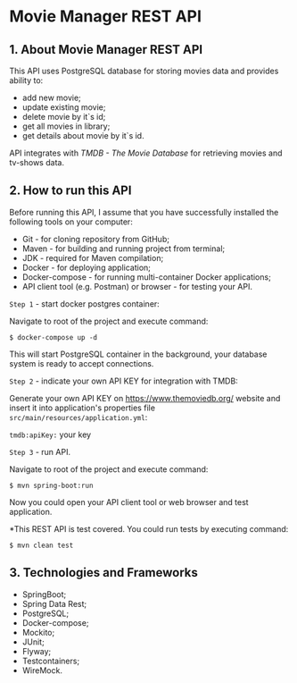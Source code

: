 # Movie Manager REST API

## 1. About Movie Manager REST API
This API uses PostgreSQL database for storing movies data and provides ability to:
- add new movie;
- update existing movie;
- delete movie by it`s id;
- get all movies in library;
- get details about movie by it`s id.

API integrates with _TMDB - The Movie Database_ for retrieving movies and tv-shows data.

## 2. How to run this API
Before running this API, I assume that you have successfully installed the following tools on your computer:
- Git - for cloning repository from GitHub;
- Maven - for building and running project from terminal;
- JDK - required for Maven compilation;
- Docker - for deploying application;
- Docker-compose - for running multi-container Docker applications;
- API client tool (e.g. Postman) or browser - for testing your API.

`Step 1` - start docker postgres container:

Navigate to root of the project and execute command:

    $ docker-compose up -d

This will start PostgreSQL container in the background, your database system is ready to accept connections.

`Step 2` - indicate your own API KEY for integration with TMDB:

Generate your own API KEY on https://www.themoviedb.org/ website and insert it into application's properties file `src/main/resources/application.yml`:
    
`tmdb:apiKey:` your key

`Step 3` - run API.

Navigate to root of the project and execute command:

    $ mvn spring-boot:run

Now you could open your API client tool or web browser and test application.

*This REST API is test covered. You could run tests by executing command:

    $ mvn clean test

## 3. Technologies and Frameworks

- SpringBoot;
- Spring Data Rest;
- PostgreSQL;
- Docker-compose;
- Mockito;
- JUnit;
- Flyway;
- Testcontainers;
- WireMock.